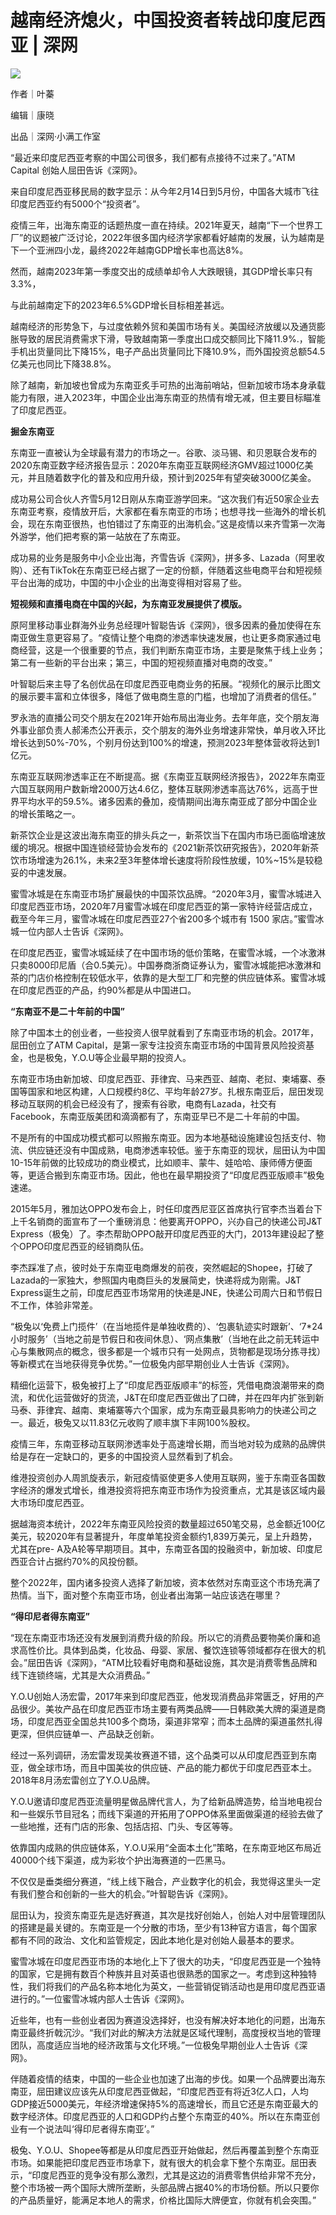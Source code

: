 # 越南经济熄火，中国投资者转战印度尼西亚 | 深网

![](https://inews.gtimg.com/news_bt/O77HDdSye_T9juWQwEJbUoOGfSugd5Fpj7s2SG_pzYVh0AA/1000)

作者｜叶蓁

编辑｜康晓

出品｜深网·小满工作室

“最近来印度尼西亚考察的中国公司很多，我们都有点接待不过来了。”ATM Capital 创始人屈田告诉《深网》。

来自印度尼西亚移民局的数字显示：从今年2月14日到5月份，中国各大城市飞往印度尼西亚约有5000个“投资者”。

疫情三年，出海东南亚的话题热度一直在持续。2021年夏天，越南“下一个世界工厂”的议题被广泛讨论，2022年很多国内经济学家都看好越南的发展，认为越南是下一个亚洲四小龙，最终2022年越南GDP增长率也高达8%。

然而，越南2023年第一季度交出的成绩单却令人大跌眼镜，其GDP增长率只有3.3%，

与此前越南定下的2023年6.5%GDP增长目标相差甚远。

越南经济的形势急下，与过度依赖外贸和美国市场有关。美国经济放缓以及通货膨胀导致的居民消费需求下滑，导致越南第一季度出口成交额同比下降11.9%.，智能手机出货量同比下降15%，电子产品出货量同比下降10.9%，而外国投资总额54.5亿美元也同比下降38.8%。

除了越南，新加坡也曾成为东南亚炙手可热的出海前哨站，但新加坡市场本身承载能力有限，进入2023年，中国企业出海东南亚的热情有增无减，但主要目标瞄准了印度尼西亚。

**掘金东南亚**

东南亚一直被认为全球最有潜力的市场之一。谷歌、淡马锡、和贝恩联合发布的2020东南亚数字经济报告显示：2020年东南亚互联网经济GMV超过1000亿美元，并且随着数字化的普及和应用升级，预计到2025年有望突破3000亿美金。

成功易公司合伙人齐雪5月12日刚从东南亚游学回来。“这次我们有近50家企业去东南亚考察，疫情放开后，大家都在看东南亚的市场；也想寻找一些海外的增长机会，现在东南亚很热，也怕错过了东南亚的出海机会。”这是疫情以来齐雪第一次海外游学，他们把考察的第一站放在了东南亚。

成功易的业务是服务中小企业出海，齐雪告诉《深网》，拼多多、Lazada（阿里收购）、还有TikTok在东南亚已经占据了一定的份额，伴随着这些电商平台和短视频平台出海的成功，中国的中小企业的出海变得相对容易了些。

**短视频和直播电商在中国的兴起，为东南亚发展提供了模版。**

原阿里移动事业群海外业务总经理叶智聪告诉《深网》，很多因素的叠加使得在东南亚做生意更容易了。“疫情让整个电商的渗透率快速发展，也让更多商家通过电商经营，这是一个很重要的节点，我们判断东南亚市场，主要是聚焦于线上业务；第二有一些新的平台出来；第三，中国的短视频直播对电商的改变。”

叶智聪后来主导了名创优品在印度尼西亚电商业务的拓展。“视频化的展示比图文的展示要丰富和立体很多，降低了做电商生意的门槛，也增加了消费者的信任。”

罗永浩的直播公司交个朋友在2021年开始布局出海业务。去年年底，交个朋友海外事业部负责人郝浠杰公开表示，交个朋友的海外业务增速非常快，单月收入环比增长达到50%-70%，个别月份达到100%的增速，预测2023年整体营收将达到1亿元。

东南亚互联网渗透率正在不断提高。据《东南亚互联网经济报告》，2022年东南亚六国互联网用户数新增2000万达4.6亿，整体互联网渗透率高达76%，远高于世界平均水平的59.5%。诸多因素的叠加，疫情期间出海东南亚成了部分中国企业的增长策略之一。

新茶饮企业是这波出海东南亚的排头兵之一，新茶饮当下在国内市场已面临增速放缓的境况。根据中国连锁经营协会发布的《2021新茶饮研究报告》，2020年新茶饮市场增速为26.1%，未来2至3年整体增长速度将阶段性放缓，10%~15%是较稳妥的中速发展。

蜜雪冰城是在东南亚市场扩展最快的中国茶饮品牌。“2020年3月，蜜雪冰城进入印度尼西亚市场，2020年7月蜜雪冰城在印度尼西亚的第一家特许经营店成立，截至今年三月，蜜雪冰城在印度尼西亚27个省200多个城市有
1500 家店。”蜜雪冰城一位内部人士告诉《深网》。

在印度尼西亚，蜜雪冰城延续了在中国市场的低价策略，在蜜雪冰城，一个冰激淋只卖8000印尼盾（合0.5美元）。中国券商浙商证券认为，蜜雪冰城能把冰激淋和茶的门店价格控制在较低水平，依靠的是大型工厂和完整的供应链体系。蜜雪冰城在印度尼西亚的产品，约90%都是从中国进口。

**“东南亚不是二十年前的中国”**

除了中国本土的创业者，一些投资人很早就看到了东南亚市场的机会。2017年，屈田创立了ATM
Capital，是第一家专注投资东南亚市场的中国背景风险投资基金，也是极兔，Y.O.U等企业最早期的投资人。

东南亚市场由新加坡、印度尼西亚、菲律宾、马来西亚、越南、老挝、柬埔寨、泰国等国家和地区构建，人口规模约8亿、平均年龄27岁。扎根东南亚后，屈田发现移动互联网的机会已经没有了，搜索有谷歌，电商有Lazada，社交有Facebook，东南亚版美团和滴滴都有了，东南亚早已不是二十年前的中国。

不是所有的中国成功模式都可以照搬东南亚。因为本地基础设施建设包括支付、物流、供应链还没有中国成熟，电商渗透率较低。鉴于东南亚的现状，屈田认为中国10-15年前做的比较成功的商业模式，比如顺丰、蒙牛、娃哈哈、康师傅方便面等，更适合搬到东南亚市场。因此，他也在最早期投资了“印度尼西亚版顺丰”极兔速递。

2015年5月，雅加达OPPO发布会上，时任印度西尼亚区首席执行官李杰当着台下上千名销商的面宣布了一个重磅消息：他要离开OPPO，兴办自己的快递公司J&T
Express（极兔）了。李杰帮助OPPO敲开印度尼西亚的大门，2013年建设起了整个OPPO印度尼西亚的经销商队伍。

李杰踩准了点，彼时处于东南亚电商爆发的前夜，突然崛起的Shopee，打破了Lazada的一家独大，参照国内电商巨头的发展简史，快递将成为刚需。J&T
Express诞生之前，印度尼西亚市场常用的快递是JNE，快递公司周六日和节假日不工作，体验非常差。

“极兔以‘免费上门揽件’（在当地揽件是单独收费的）、‘包裹轨迹实时跟新’、‘7*24小时服务’（当地之前是节假日和夜间休息）、‘网点集散’（当地在此之前无转运中心与集散网点的概念，很多都是一个城市只有一处网点，货物都是现场分拣寻找）等新模式在当地获得竞争优势。”一位极兔内部早期创业人士告诉《深网》。

精细化运营下，极兔被打上了“印度尼西亚版顺丰”的标签，凭借电商浪潮带来的商流，和优化运营做好的货流，J&T在印度尼西亚做出了口碑，并在四年内扩张到新马泰、菲律宾、越南、柬埔寨等六个国家，成为东南亚最具影响力的快递公司之一。最近，极兔又以11.83亿元收购了顺丰旗下丰网100%股权。

疫情三年，东南亚移动互联网渗透率处于高速增长期，而当地对较为成熟的品牌供给是存在一定缺口的，更多的中国投资人显然看到了机会。

维港投资创办人周凯旋表示，新冠疫情驱使更多人使用互联网，鉴于东南亚各国数字经济的爆发式增长，维港投资将把东南亚市场作为投资重点，尤其是该区域内最大市场印度尼西亚。

据越海资本统计，2022年东南亚风险投资的数量超过650笔交易，总金额近100亿美元，较2020年有显著提升，年度单笔投资金额约1,839万美元，呈上升趋势，尤其在pre-
A及A轮等早期项目。其中，东南亚各国的投融资中，新加坡、印度尼西亚合计占据约70%的风投份额。

整个2022年，国内诸多投资人选择了新加坡，资本依然对东南亚这个市场充满了热情。当下，面对整个东南亚市场，创业者出海第一站应该选在哪里？

**“得印尼者得东南亚”**

“现在东南亚市场还没有发展到消费升级的阶段。所以它的消费品要物美价廉和追求高性价比。具体到品类，化妆品、母婴、家居、餐饮连锁等领域都存在很大的机会。”屈田告诉《深网》，“ATM比较看好电商和基础设施，其次是消费零售品牌和线下连锁终端，尤其是大众消费品。”

Y.O.U创始人汤宏雷，2017年来到印度尼西亚，他发现消费品非常匮乏，好用的产品很少。美妆产品在印度尼西亚市场主要有两类品牌——日韩欧美大牌的渠道是商场，印度尼西亚全国总共100多个商场，渠道非常窄；而本土品牌的渠道虽然扎得更深，但供应链单一、产品缺乏创新。

经过一系列调研，汤宏雷发现美妆赛道不错，这个品类可以从印度尼西亚到东南亚，做全球市场，而且中国美妆的供应链、产品的能力都优于印度尼西亚本土。2018年8月汤宏雷创立了Y.O.U品牌。

Y.O.U邀请印度尼西亚流量明星做品牌代言人，为了给新品牌造势，给当地电视台和一些娱乐节目冠名；而线下渠道的开拓用了OPPO体系里面做渠道的经验去做了一些地推，还有门店的形象、包括店招、门头、专区等等。

依靠国内成熟的供应链体系，Y.O.U采用“全面本土化”策略，在东南亚地区布局近40000个线下渠道，成为彩妆个护出海赛道的一匹黑马。

不仅仅是垂类细分赛道，“线上线下融合，产业数字化的机会，我觉得这里头一定有我们整合和创新的一些大的机会。”叶智聪告诉《深网》。

屈田认为，投资东南亚先是选好赛道，其次是找好创始人，创始人对中层管理团队的搭建是最关键的。东南亚是一个分散的市场，至少有13种官方语言，每个国家都有不同的政治、文化和监管规定，因此本地化是对创始人最基本的要求。

蜜雪冰城在印度尼西亚市场的本地化上下了很大的功夫，“印度尼西亚是一个独特的国家，它是拥有数百个种族并且对英语也很熟悉的国家之一。考虑到这种独特性，我们将我们的产品名称本地化为英文，一些营销促销活动也是用印度尼西亚语进行的。”一位蜜雪冰城内部人士告诉《深网》。

近些年，也有一些创业者因为赛道没选择好，也没有解决好本地化的问题，出海东南亚最终折戟沉沙。“我们对此的解决方法就是区域代理制，高度授权当地的管理团队，高度适应当地的经济政策与文化环境。”一位极兔早期创业人士告诉《深网》。

伴随着疫情的结束，中国的一些企业也加速了出海的步伐。如果一个品牌要出海东南亚，屈田建议应该先从印度尼西亚做起，“印度尼西亚有将近3亿人口，人均GDP接近5000美元，年经济增速保持5%的高速增长，而且它还是东南亚最大的数字经济体。印度尼西亚的人口和GDP约占整个东南亚的40%。所以在东南亚创业有一个说法叫‘得印尼者得东南亚’。”

极兔、Y.O.U、Shopee等都是从印度尼西亚开始做起，然后再覆盖到整个东南亚市场。如果能把印度尼西亚市场拿下，就有很大的机会拿下整个东南亚。屈田表示，“印度尼西亚的竞争没有那么激烈，尤其是这边的消费零售供给非常不充分，整个市场被一两个国际大牌所垄断，头部品牌占据40%的市场份额。所以只要你的产品质量好，能满足本地人的需求，价格比国际大牌便宜，你就有机会突围。”

